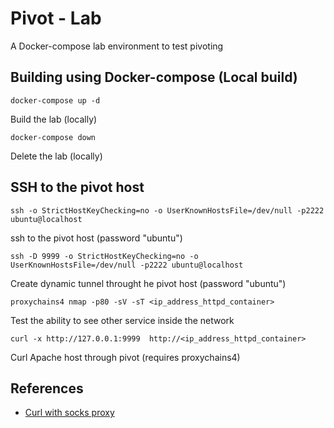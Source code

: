 # Pivot - Lab

A Docker-compose lab environment to test pivoting

## Building using Docker-compose (Local build)

```
docker-compose up -d 
```

Build the lab (locally)

```
docker-compose down
```

Delete the lab (locally)

## SSH to the pivot host

```
ssh -o StrictHostKeyChecking=no -o UserKnownHostsFile=/dev/null -p2222 ubuntu@localhost
```

ssh to the pivot host (password "ubuntu")

```
ssh -D 9999 -o StrictHostKeyChecking=no -o UserKnownHostsFile=/dev/null -p2222 ubuntu@localhost
```

Create dynamic tunnel throught he pivot host (password "ubuntu")

```
proxychains4 nmap -p80 -sV -sT <ip_address_httpd_container>
```

Test the ability to see other service inside the network

```
curl -x http://127.0.0.1:9999  http://<ip_address_httpd_container>
```

Curl Apache host through pivot (requires proxychains4)

## References
* [Curl with socks proxy](https://everything.curl.dev/usingcurl/proxies/socks.html)